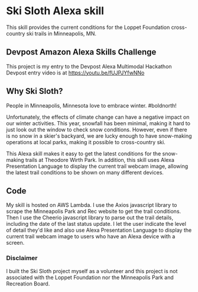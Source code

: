 # Ski Sloth Alexa skill
This skill provides the current conditions for the Loppet Foundation cross-country ski trails in Minneapolis, MN.

## Devpost Amazon Alexa Skills Challenge
This project is my entry to the Devpost Alexa Multimodal Hackathon
Devpost entry video is at https://youtu.be/fUJPJYfwNNo

## Why Ski Sloth?
People in Minneapolis, Minnesota love to embrace winter.  #boldnorth!

Unfortunately, the effects of climate change can have a negative impact on our winter activities. This year, snowfall has been minimal, making it hard to just look out the window to check snow conditions. However, even if there is no snow in a skier's backyard, we are lucky enough to have snow-making operations at local parks, making it possible to cross-country ski.

This Alexa skill makes it easy to get the latest conditions for the snow-making trails at Theodore Wirth Park. In addition, this skill uses Alexa Presentation Language to display the current trail webcam image, allowing the latest trail conditions to be shown on many different devices.

## Code
My skill is hosted on AWS Lambda. I use the Axios javascript library to scrape the Minneapolis Park and Rec website to get the trail conditions. Then I use the Cheerio javascript library to parse out the trail details, including the date of the last status update. I let the user indicate the level of detail they'd like and also use Alexa Presentation Language to display the current trail webcam image to users who have an Alexa device with a screen.


### Disclaimer
I built the Ski Sloth project myself as a volunteer and this project is not associated with the Loppet Foundation nor the Minneapolis Park and Recreation Board.
